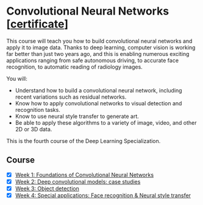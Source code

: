 # Convolutional Neural Networks [[certificate](certificate.pdf)]

This course will teach you how to build convolutional neural networks and apply it to image data. Thanks to deep learning, computer vision is working far better than just two years ago, and this is enabling numerous exciting applications ranging from safe autonomous driving, to accurate face recognition, to automatic reading of radiology images. 

You will:
- Understand how to build a convolutional neural network, including recent variations such as residual networks.
- Know how to apply convolutional networks to visual detection and recognition tasks.
- Know to use neural style transfer to generate art.
- Be able to apply these algorithms to a variety of image, video, and other 2D or 3D data.

This is the fourth course of the Deep Learning Specialization.

## Course
- [x] [Week 1: Foundations of Convolutional Neural Networks](week1)
- [x] [Week 2: Deep convolutional models: case studies](week2)
- [x] [Week 3: Object detection](week3)
- [x] [Week 4: Special applications: Face recognition & Neural style transfer](week4)

